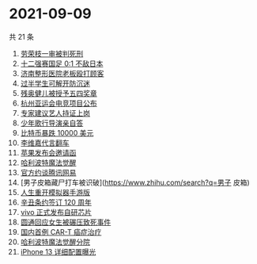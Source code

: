 # 2021-09-09

共 21 条

<!-- BEGIN ZHIHUSEARCH -->
<!-- 最后更新时间 Thu Sep 09 2021 19:09:21 GMT+0800 (China Standard Time) -->
1. [劳荣枝一审被判死刑](https://www.zhihu.com/search?q=劳荣枝)
1. [十二强赛国足 0:1 不敌日本](https://www.zhihu.com/search?q=国足)
1. [济南整形医院老板殴打顾客](https://www.zhihu.com/search?q=济南整形医院)
1. [过半学生可解开防沉迷](https://www.zhihu.com/search?q=防沉迷)
1. [残奥健儿被授予五四奖章](https://www.zhihu.com/search?q=残奥健儿)
1. [杭州亚运会电竞项目公布](https://www.zhihu.com/search?q=亚运会)
1. [专家建议艺人持证上岗](https://www.zhihu.com/search?q=艺人持证上岗)
1. [少年歌行导演亲自答](https://www.zhihu.com/search?q=少年歌行)
1. [比特币暴跌 10000 美元](https://www.zhihu.com/search?q=比特币暴跌)
1. [李维嘉代言翻车](https://www.zhihu.com/search?q=李维嘉)
1. [苹果发布会邀请函](https://www.zhihu.com/search?q=苹果发布会)
1. [哈利波特魔法觉醒](https://www.zhihu.com/search?q=哈利波特魔法觉醒)
1. [官方约谈腾讯网易](https://www.zhihu.com/search?q=腾讯网易)
1. [男子皮箱藏尸打车被识破](https://www.zhihu.com/search?q=男子 皮箱)
1. [人生重开模拟器手游版](https://www.zhihu.com/search?q=人生重开模拟器)
1. [辛丑条约签订 120 周年](https://www.zhihu.com/search?q=辛丑条约)
1. [vivo 正式发布自研芯片](https://www.zhihu.com/search?q=vivo)
1. [圆通回应女生被碾压致死事件](https://www.zhihu.com/search?q=圆通)
1. [国内首例 CAR-T 癌症治疗](https://www.zhihu.com/search?q=CAR-T)
1. [哈利波特魔法觉醒分院](https://www.zhihu.com/search?q=哈利波特魔法觉醒)
1. [iPhone 13 详细配置曝光](https://www.zhihu.com/search?q=iPhone13)
<!-- END ZHIHUSEARCH -->

